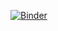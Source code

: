 [![Binder](https://mybinder.org/badge_logo.svg)](https://mybinder.org/v2/gh/AlexanderNenninger/introduction_to_ai/HEAD)
